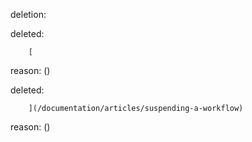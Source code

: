 deletion:

deleted:

		[

reason: ()

deleted:

		](/documentation/articles/suspending-a-workflow)

reason: ()

